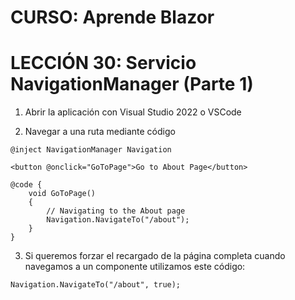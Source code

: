 # CURSO: Aprende Blazor

# LECCIÓN 30: Servicio NavigationManager (Parte 1)

1. Abrir la aplicación con Visual Studio 2022 o VSCode

2. Navegar a una ruta mediante código

```razor
@inject NavigationManager Navigation

<button @onclick="GoToPage">Go to About Page</button>

@code {
    void GoToPage()
    {
        // Navigating to the About page
        Navigation.NavigateTo("/about");
    }
}
```

3. Si queremos forzar el recargado de la página completa cuando navegamos a un componente  utilizamos este código:

```razor
Navigation.NavigateTo("/about", true);
```
